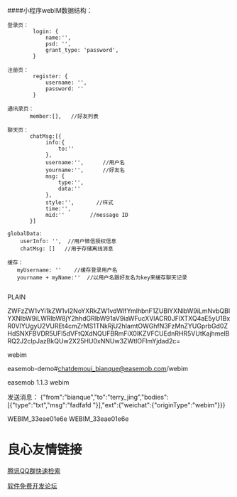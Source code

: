 ####小程序webIM数据结构：
```
登录页：
		login: {
			name:'',
			psd: '',
			grant_type: 'password',
		}
		
注册页：
		register: {
			username: '',
			password: ''
		}
		
通讯录页：
	   member:[],   //好友列表
	   
聊天页：
	   chatMsg:[{
			info:{
		        to:''         
			},
			username:'',      //用户名
			yourname:'',      //好友名
			msg: {
				type:'',    
				data:''
			},
			style:'',       //样式
			time:'',
			mid:''        //message ID
	   }]
	   
globalData: 
	userInfo: '',  //用户微信授权信息
	chatMsg: []   //用于存储离线消息
	
缓存：
   myUsername: ''    //缓存登录用户名	   
   yourname + myName:''  //以用户名跟好友名为key来缓存聊天记录


```

 

 

   PLAIN     

 ZWFzZW1vYi1kZW1vI2NoYXRkZW1vdWlfYmlhbnF1ZUBlYXNlbW9iLmNvbQBlYXNlbW9iLWRlbW8jY2hhdGRlbW91aV9iaWFucXVlACR0JFlXTXQ4aE5yU1BxR0VlYUgyU2VUREt4cmZrMS1TNkRjU2hIamtOWGhfN3FzMnZYUGprbGd0ZHdSNXFBVDR5UFl5dVFtQXdNQUFBRmFiX0lKZVFCUEdnRHR5VUtKajhmelBRQ2J2clpJazBkQUw2X25HU0xNNUw3ZWtIOFlmYjdad2c= 

 

 

 

       

   webim   

   easemob-demo#chatdemoui_bianque@easemob.com/webim   

   

 

   easemob  1.1.3  webim   

 

   

        

发送消息：
  {&quot;from&quot;:&quot;bianque&quot;,&quot;to&quot;:&quot;terry_jing&quot;,&quot;bodies&quot;:[{&quot;type&quot;:&quot;txt&quot;,&quot;msg&quot;:&quot;fadfafd &quot;}],&quot;ext&quot;:{&quot;weichat&quot;:{&quot;originType&quot;:&quot;webim&quot;}}}  

  WEBIM_33eae01e6e  WEBIM_33eae01e6e  


 # 良心友情链接

[腾讯QQ群快速检索](http://u.720life.cn/s/8cf73f7c)

[软件免费开发论坛](http://u.720life.cn/s/bbb01dc0)